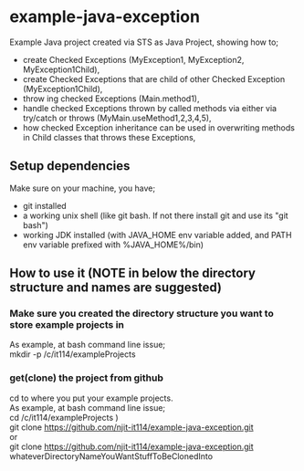 # example-java-exception
Example Java project created via STS as Java Project, showing how to;
- create Checked Exceptions (MyException1, MyException2, MyException1Child), 
- create Checked Exceptions that are child of other Checked Exception (MyException1Child),
- throw ing checked Exceptions (Main.method1), 
- handle checked Exceptions thrown by called methods via either via try/catch or throws (MyMain.useMethod1,2,3,4,5), 
- how checked Exception inheritance can be used in overwriting methods in Child classes that throws these Exceptions,

## Setup dependencies
Make sure on your machine, you have;
- git installed
- a working unix shell (like git bash. If not there install git and use its "git bash")
- working JDK installed (with JAVA_HOME env variable added, and PATH env variable prefixed with %JAVA_HOME%/bin)

## How to use it  (NOTE in below the directory structure and names are suggested)
### Make sure you created the directory structure you want to store example projects in
As example, at bash command line issue;<br>
mkdir -p /c/it114/exampleProjects

### get(clone) the project from github
cd to where you put your example projects.<br>
As example, at bash command line issue;<br>
cd /c/it114/exampleProjects ) <br>
git clone https://github.com/njit-it114/example-java-exception.git <br>
or<br>
git clone https://github.com/njit-it114/example-java-exception.git  whateverDirectoryNameYouWantStuffToBeClonedInto